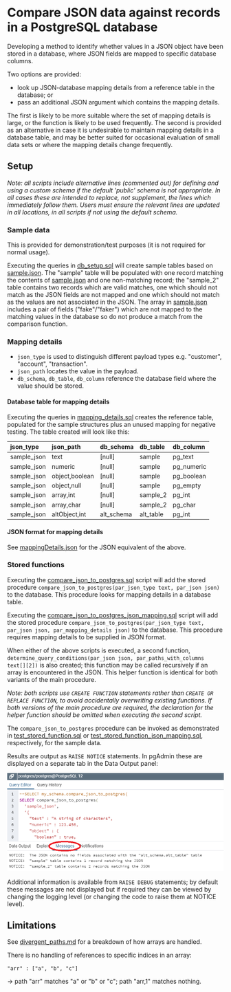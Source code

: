 # Compare JSON data against records in a PostgreSQL database

Developing a method to identify whether values in a JSON object have been stored in a database, where JSON fields are mapped to specific database columns.

Two options are provided:
- look up JSON-database mapping details from a reference table in the database; or
- pass an additional JSON argument which contains the mapping details.

The first is likely to be more suitable where the set of mapping details is large, or the function is likely to be used frequently. The second is provided as an alternative in case it is undesirable to maintain mapping details in a database table, and may be better suited for occasional evaluation of small data sets or where the mapping details change frequently.

## Setup

*Note: all scripts include alternative lines (commented out) for defining and using a custom schema if the default 'public' schema is not appropriate. In all cases these are intended to replace, not supplement, the lines which immediately follow them. Users must ensure the relevant lines are updated in all locations, in all scripts if not using the default schema.*

### Sample data

This is provided for demonstration/test purposes (it is not required for normal usage).

Executing the queries in [db_setup.sql](./sql/db_setup.sql) will create sample tables based on [sample.json](./resources/sample.json). The "sample" table will be populated with one record matching the contents of [sample.json](./resources/sample.json) and one non-matching record; the "sample_2" table contains two records which are valid matches, one which should not match as the JSON fields are not mapped and one which should not match as the values are not associated in the JSON. The array in [sample.json](./resources/sample.json) includes a pair of fields ("fake"/"faker") which are not mapped to the matching values in the database so do not produce a match from the comparison function.

### Mapping details

- `json_type` is used to distinguish different payload types e.g. "customer", "account", "transaction".
- `json_path` locates the value in the payload.
- `db_schema`, `db_table`, `db_column` reference the database field where the value should be stored.

#### Database table for mapping details

Executing the queries in [mapping_details.sql](./sql/mapping_details.sql) creates the reference table, populated for the sample structures plus an unused mapping for negative testing. The table created will look like this:

json_type   | json_path      | db_schema     | db_table    | db_column  
:-----------|:---------------|:--------------|:------------|:-----------
sample_json | text           | [null]        | sample      | pg_text    
sample_json | numeric        | [null]        | sample      | pg_numeric
sample_json | object,boolean | [null]        | sample      | pg_boolean
sample_json | object,null    | [null]        | sample      | pg_empty
sample_json | array,int      | [null]        | sample_2    | pg_int
sample_json | array,char     | [null]        | sample_2    | pg_char
sample_json | altObject,int  | alt_schema    | alt_table   | pg_int

#### JSON format for mapping details

See [mappingDetails.json](./resources/mappingDetails.json) for the JSON equivalent of the above.

### Stored functions

Executing the [compare_json_to_postgres.sql](./sql/compare_json_to_postgres.sql) script will add the stored procedure `compare_json_to_postgres(par_json_type text, par_json json)` to the database. This procedure looks for mapping details in a database table.

Executing the [compare_json_to_postgres_json_mapping.sql](./sql/compare_json_to_postgres_json_mapping.sql) script will add the stored procedure `compare_json_to_postgres(par_json_type text, par_json json, par_mapping_details json)` to the database. This procedure requires mapping details to be supplied in JSON format.

When either of the above scripts is executed, a second function, `determine_query_conditions(par_json json, par_paths_with_columns text[][2])` is also created; this function may be called recursively if an array is encountered in the JSON. This helper function is identical for both variants of the main procedure.

*Note: both scripts use `CREATE FUNCTION` statements rather than `CREATE OR REPLACE FUNCTION`, to avoid accidentally overwriting existing functions. If both versions of the main procedure are required, the declaration for the helper function should be omitted when executing the second script.*

The `compare_json_to_postgres` procedure can be invoked as demonstrated in [test_stored_function.sql](./sql/test_stored_function.sql) or [test_stored_function_json_mapping.sql](./sql/test_stored_function_json_mapping.sql), respectively, for the sample data.

Results are output as `RAISE NOTICE` statements. In pgAdmin these are displayed on a separate tab in the Data Output panel:

![Where to find notices in pgAdmin interface](./resources/messages_in_pgadmin.png)

Additional information is available from `RAISE DEBUG` statements; by default these messages are not displayed but if required they can be viewed by changing the logging level (or changing the code to raise them at NOTICE level).

## Limitations

See [divergent_paths.md](./divergent_paths.md) for a breakdown of how arrays are handled.

There is no handling of references to specific indices in an array:
```
"arr" : ["a", "b", "c"]
```
-> path "arr" matches "a" or "b" or "c"; path "arr,1" matches nothing.
